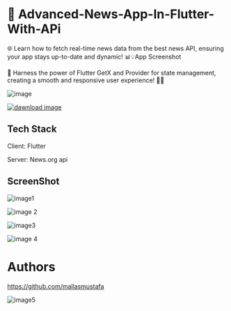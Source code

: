 # 📰 Advanced-News-App-In-Flutter-With-APi

🌐 Learn how to fetch real-time news data from the best news API, ensuring your app stays up-to-date and dynamic! 📊💡App Screenshot

🚀 Harness the power of Flutter GetX and Provider for state management, creating a smooth and responsive user experience! 🔄🌈

![image](https://github.com/mallasmustafa/Advanced-News-App-In-Flutter-With-APi/assets/114737218/83491965-aea2-4573-9545-8573cc4abc6b)

<a href="">![dawnload image](https://github.com/mallasmustafa/Advanced-News-App-In-Flutter-With-APi/assets/114737218/3b034046-3c17-4fca-af95-52e5eb609f48)</a>


## Tech Stack
Client: Flutter

Server: News.org api

## ScreenShot

![image1](https://github.com/mallasmustafa/Advanced-News-App-In-Flutter-With-APi/assets/114737218/6564cbd9-b673-4db2-8121-56becb6b689c)

![image 2](https://github.com/mallasmustafa/Advanced-News-App-In-Flutter-With-APi/assets/114737218/fcc8adce-51a0-4cd6-af83-b93fd177cff6)

![image3](https://github.com/mallasmustafa/Advanced-News-App-In-Flutter-With-APi/assets/114737218/01662193-a678-4af1-be98-1cb00b23e584)

![image 4](https://github.com/mallasmustafa/Advanced-News-App-In-Flutter-With-APi/assets/114737218/3595a109-db16-4557-bc06-ed3db63de1a5)

# Authors
https://github.com/mallasmustafa

![image5](https://github.com/mallasmustafa/Advanced-News-App-In-Flutter-With-APi/assets/114737218/57aefdd4-c0c5-49f6-80b9-1858723571de)





